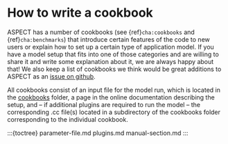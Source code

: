 # How to write a cookbook

ASPECT has a number of cookbooks (see {ref}`cha:cookbooks` and
{ref}`cha:benchmarks`) that introduce certain features of the
code to new users or explain how to set up a certain type of application
model. If you have a model setup that fits into one of those categories and
are willing to share it and write some explanation about it, we are always
happy about that! We also keep a list of cookbooks we think would be great
additions to ASPECT as an [issue on github](https://github.com/geodynamics/aspect/issues/2110).

All cookbooks consist of an input file for the model run, which is located in
the [cookbooks](https://github.com/geodynamics/aspect/tree/main/cookbooks) folder,
a page in the online documentation describing the setup, and
&ndash; if additional plugins are required to run the model &ndash; the
corresponding .cc file(s) located in a subdirectory of the cookbooks folder
corresponding to the individual cookbook.

:::{toctree}
parameter-file.md
plugins.md
manual-section.md
:::
